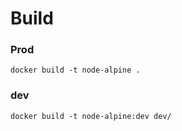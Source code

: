 # Build

### Prod

    docker build -t node-alpine .

### dev

    docker build -t node-alpine:dev dev/

